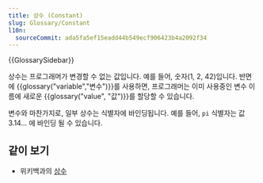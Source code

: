```yaml
---
title: 상수 (Constant)
slug: Glossary/Constant
l10n:
  sourceCommit: ada5fa5ef15eadd44b549ecf906423b4a2092f34
---
```


{{GlossarySidebar}}

상수는 프로그래머가 변경할 수 없는 값입니다. 예를 들어, 숫자(1, 2, 42)입니다. 반면에 {{glossary("variable","변수")}}를 사용하면, 프로그래머는 이미 사용중인 변수 이름에 새로운 {{glossary("value", "값")}}를 할당할 수 있습니다.

변수와 마찬가지로, 일부 상수는 식별자에 바인딩됩니다. 예를 들어, `pi` 식별자는 값 3.14… 에 바인딩 될 수 있습니다.

## 같이 보기

- 위키백과의 [상수](<https://en.wikipedia.org/wiki/Constant_(computer_programming)>)
